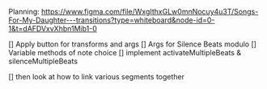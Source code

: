 Planning:
https://www.figma.com/file/WxgIthxGLw0mnNocuy4u3T/Songs-For-My-Daughter---transitions?type=whiteboard&node-id=0-1&t=dAFDVxvXhbn1Mib1-0

[] Apply button for transforms and args
[] Args for Silence Beats modulo
[] Variable methods of note choice
[] implement activateMultipleBeats & silenceMultipleBeats

[] then look at how to link various segments together

